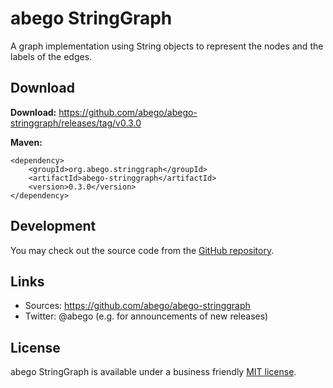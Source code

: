 # abego StringGraph

A graph implementation using String objects to represent the nodes and the labels of the edges.

## Download

__Download:__ https://github.com/abego/abego-stringgraph/releases/tag/v0.3.0

__Maven:__

```
<dependency>
    <groupId>org.abego.stringgraph</groupId>
    <artifactId>abego-stringgraph</artifactId>
    <version>0.3.0</version>
</dependency>
```

## Development

You may check out the source code from the [GitHub repository](https://github.com/abego/abego-stringgraph).

## Links

- Sources: https://github.com/abego/abego-stringgraph
- Twitter: @abego (e.g. for announcements of new releases)

## License

abego StringGraph is available under a business friendly [MIT license](https://www.abego.org/legal/mit-license.html).
